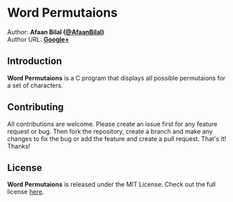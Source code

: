 Word Permutaions
==============

Author: **Afaan Bilal ([@AfaanBilal](https://github.com/AfaanBilal))**   
Author URL: **[Google+](https://google.com/+AfaanBilal)**

## Introduction
**Word Permutaions** is a C program that displays all possible permutaions for a set of characters.

## Contributing
All contributions are welcome. Please create an issue first for any feature request
or bug. Then fork the repository, create a branch and make any changes to fix the bug 
or add the feature and create a pull request. That's it!
Thanks!

## License
**Word Permutaions** is released under the MIT License.
Check out the full license [here](LICENSE).

